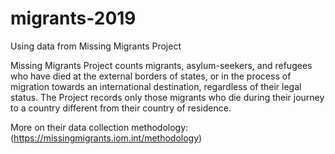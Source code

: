 # migrants-2019 
Using data from Missing Migrants Project 

Missing Migrants Project counts migrants, asylum-seekers, and refugees who have died at the external borders of states, or in the process of migration towards an international destination, regardless of their legal status. The Project records only those migrants who die during their journey to a country different from their country of residence.

More on their data collection methodology: (https://missingmigrants.iom.int/methodology)  
